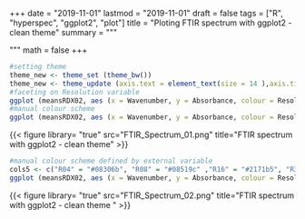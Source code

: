 +++
date = "2019-11-01"
lastmod = "2019-11-01"
draft = false
tags = ["R", "hyperspec", "ggplot2", "plot"]
title = "Ploting FTIR spectrum with ggplot2 - clean theme"
summary = """

"""
math = false
+++



```r
#setting theme
theme_new <- theme_set (theme_bw())
theme_new <- theme_update (axis.text = element_text(size = 14 ),axis.title = element_text(size = 20,face = "bold"))
#faceting on Resolution variable
ggplot (meansRDX02, aes (x = Wavenumber, y = Absorbance, colour = Resolution)) + geom_line (size =1) +  facet_grid(Resolution ~ . )+ scale_x_reverse()+ guides(colour =FALSE)
#manual colour scheme
ggplot (meansRDX02, aes (x = Wavenumber, y = Absorbance, colour = Resolution)) + geom_line (size =1) +  facet_grid(Resolution ~ . )+ scale_x_reverse()+ guides(colour =FALSE) + scale_colour_manual (values = c("red" ,"blue" , "green" , "black" , "violet" ))
```
{{< figure library= "true" src="FTIR_Spectrum_01.png" title="FTIR spectrum with ggplot2 - clean theme" >}}

```r        
#manual colour scheme defined by external variable
cols5 <- c("R04" = "#08306b", "R08" = "#08519c" ,"R16" = "#2171b5", "R32" = "#4292c6" , "R64" = "#6baed6")
ggplot (meansRDX02, aes (x = Wavenumber, y = Absorbance, colour = Resolution)) + geom_line (size =1) +  facet_grid(Resolution ~ . )+ scale_x_reverse()+ guides(colour =FALSE) + scale_colour_manual (values = cols5)
```

{{< figure library= "true" src="FTIR_Spectrum_02.png" title="FTIR spectrum with ggplot2 - clean theme " >}}

